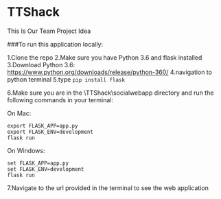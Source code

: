 # TTShack

This Is Our Team Project Idea

###To run this application locally:

1.Clone the repo
2.Make sure you have Python 3.6 and flask installed
3.Download Python 3.6: https://www.python.org/downloads/release/python-360/
4.navigation to python terminal
5.type ```pip install flask```

6.Make sure you are in the \TTShack\socialwebapp directory and run the following commands in your terminal:

On Mac:
```
export FLASK_APP=app.py
export FLASK_ENV=development
flask run
```

On Windows:
```
set FLASK_APP=app.py
set FLASK_ENV=development
flask run
```

7.Navigate to the url provided in the terminal to see the web application
